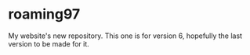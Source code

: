 # roaming97

My website's new repository. This one is for version 6, hopefully the last version to be made for it.
